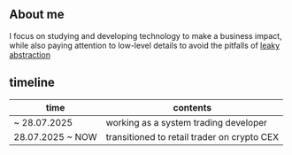 
## About me

I focus on studying and developing technology to make a business impact,  
while also paying attention to low-level details to avoid the pitfalls of [leaky abstraction](https://www.joelonsoftware.com/2002/11/11/the-law-of-leaky-abstractions/)    

## timeline

| time | contents | 
| --- | --- | 
| ~ 28.07.2025 | working as a system trading developer |
|28.07.2025 ~ NOW | transitioned to retail trader on crypto CEX |
